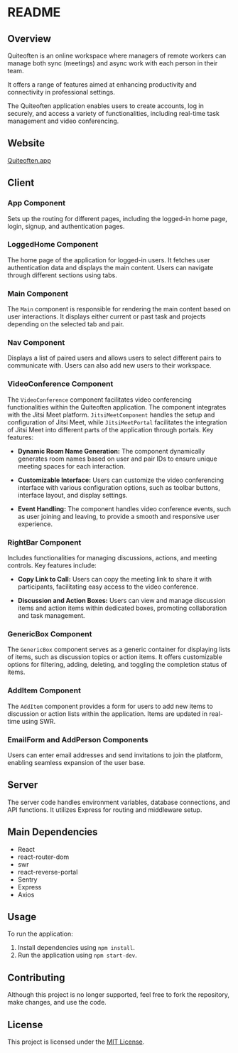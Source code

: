 # README

## Overview

Quiteoften is an online workspace where managers of remote workers can manage both sync (meetings) and async work with each person in their team. 

It offers a range of features aimed at enhancing productivity and connectivity in professional settings.

The Quiteoften application enables users to create accounts, log in securely, and access a variety of functionalities, including real-time task management and video conferencing.

## Website
[Quiteoften.app](https://quiteoften.app)

## Client

### App Component

Sets up the routing for different pages, including the logged-in home page, login, signup, and authentication pages. 

### LoggedHome Component

The home page of the application for logged-in users. It fetches user authentication data and displays the main content. Users can navigate through different sections using tabs.

### Main Component

The `Main` component is responsible for rendering the main content based on user interactions. It displays either current or past task and projects depending on the selected tab and pair.

### Nav Component

Displays a list of paired users and allows users to select different pairs to communicate with. Users can also add new users to their workspace.

### VideoConference Component

The `VideoConference` component facilitates video conferencing functionalities within the Quiteoften application. The component integrates with the Jitsi Meet platform. `JitsiMeetComponent` handles the setup and configuration of Jitsi Meet, while `JitsiMeetPortal` facilitates the integration of Jitsi Meet into different parts of the application through portals. Key features:

- **Dynamic Room Name Generation:** The component dynamically generates room names based on user and pair IDs to ensure unique meeting spaces for each interaction.
  
- **Customizable Interface:** Users can customize the video conferencing interface with various configuration options, such as toolbar buttons, interface layout, and display settings.
  
- **Event Handling:** The component handles video conference events, such as user joining and leaving, to provide a smooth and responsive user experience.

### RightBar Component

Includes functionalities for managing discussions, actions, and meeting controls. Key features include:

- **Copy Link to Call:** Users can copy the meeting link to share it with participants, facilitating easy access to the video conference.
  
- **Discussion and Action Boxes:** Users can view and manage discussion items and action items within dedicated boxes, promoting collaboration and task management.

### GenericBox Component

The `GenericBox` component serves as a generic container for displaying lists of items, such as discussion topics or action items. It offers customizable options for filtering, adding, deleting, and toggling the completion status of items.

### AddItem Component

The `AddItem` component provides a form for users to add new items to discussion or action lists within the application. Items are updated in real-time using SWR.

### EmailForm and AddPerson Components

Users can enter email addresses and send invitations to join the platform, enabling seamless expansion of the user base.

## Server

The server code handles environment variables, database connections, and API functions. It utilizes Express for routing and middleware setup.

## Main Dependencies

- React
- react-router-dom
- swr
- react-reverse-portal
- Sentry
- Express
- Axios


## Usage

To run the application:

1. Install dependencies using `npm install`.
2. Run the application using `npm start-dev`.

## Contributing

Although this project is no longer supported, feel free to fork the repository, make changes, and use the code.

## License

This project is licensed under the [MIT License](https://opensource.org/licenses/MIT).
